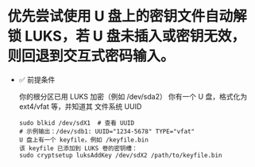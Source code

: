 # 优先尝试使用 U 盘上的密钥文件自动解锁 LUKS，若 U 盘未插入或密钥无效，则回退到交互式密码输入。

- ✅ 前提条件

    你的根分区已用 LUKS 加密（例如 /dev/sda2）
    你有一个 U 盘，格式化为 ext4/vfat 等，并知道其 文件系统 UUID

    ```shell
    sudo blkid /dev/sdX1  # 查看 UUID
    # 示例输出：/dev/sdb1: UUID="1234-5678" TYPE="vfat"
    U 盘上有一个 keyfile，例如 /keyfile.bin
    该 keyfile 已添加到 LUKS 卷的密钥槽：
    sudo cryptsetup luksAddKey /dev/sdX2 /path/to/keyfile.bin
    ```




